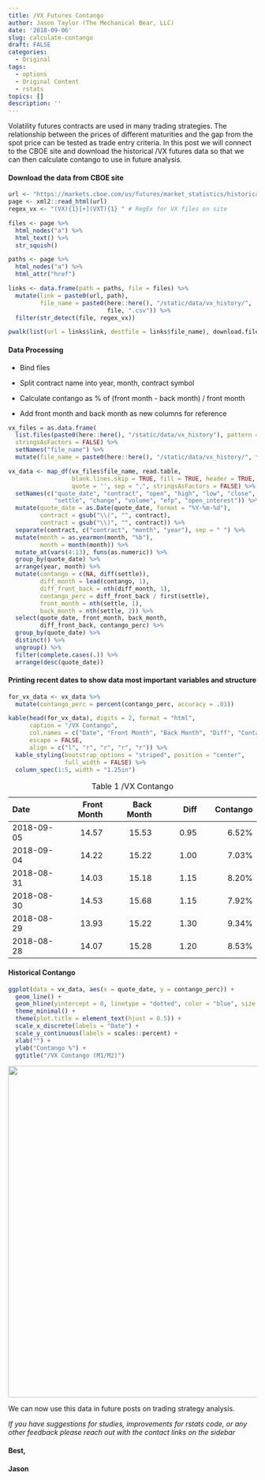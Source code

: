 ```yaml
---
title: /VX Futures Contango
author: Jason Taylor (The Mechanical Bear, LLC)
date: '2018-09-06'
slug: calculate-contango
draft: FALSE
categories:
  - Original
tags:
  - options
  - Original Content
  - rstats
topics: []
description: ''
---
```


Volatility futures contracts are used in many trading strategies. The relationship between the prices of different maturities and the gap from the spot price can be tested as trade entry criteria. In this post we will connect to the CBOE site and download the historical /VX futures data so that we can then calculate contango to use in future analysis.  

<!--more-->



#### Download the data from CBOE site


```r
url <- "https://markets.cboe.com/us/futures/market_statistics/historical_data/"
page <- xml2::read_html(url)
regex_vx <- "(VX){1}[+](VXT){1} " # RegEx for VX files on site

files <- page %>%
  html_nodes("a") %>%
  html_text() %>%
  str_squish()

paths <- page %>%
  html_nodes("a") %>%
  html_attr("href")

links <- data.frame(path = paths, file = files) %>%
  mutate(link = paste0(url, path),
         file_name = paste0(here::here(), "/static/data/vx_history/",
                            file, ".csv")) %>%
  filter(str_detect(file, regex_vx))

pwalk(list(url = links$link, destfile = links$file_name), download.file)
```

#### Data Processing

* Bind files

* Split contract name into year, month, contract symbol

* Calculate contango as % of (front month - back month) / front month

* Add front month and back month as new columns for reference


```r
vx_files = as.data.frame(
  list.files(paste0(here::here(), "/static/data/vx_history"), pattern = ".csv"),
  stringsAsFactors = FALSE) %>%
  setNames("file_name") %>%
  mutate(file_name = paste0(here::here(), "/static/data/vx_history/", file_name))

vx_data <- map_df(vx_files$file_name, read.table,
                  blank.lines.skip = TRUE, fill = TRUE, header = TRUE,
                  quote = '', sep = ",", stringsAsFactors = FALSE) %>%
  setNames(c("quote_date", "contract", "open", "high", "low", "close",
             "settle", "change", "volume", "efp", "open_interest")) %>%
  mutate(quote_date = as.Date(quote_date, format = "%Y-%m-%d"),
         contract = gsub("\\(", "", contract),
         contract = gsub("\\)", "", contract)) %>%
  separate(contract, c("contract", "month", "year"), sep = " ") %>%
  mutate(month = as.yearmon(month, "%b"),
         month = month(month)) %>%
  mutate_at(vars(4:13), funs(as.numeric)) %>%
  group_by(quote_date) %>%
  arrange(year, month) %>%
  mutate(contango = c(NA, diff(settle)),
         diff_month = lead(contango, 1),
         diff_front_back = nth(diff_month, 1),
         contango_perc = diff_front_back / first(settle),
         front_month = nth(settle, 1),
         back_month = nth(settle, 2)) %>%
  select(quote_date, front_month, back_month, 
         diff_front_back, contango_perc) %>%
  group_by(quote_date) %>%
  distinct() %>%
  ungroup() %>%
  filter(complete.cases(.)) %>%
  arrange(desc(quote_date))
```

#### Printing recent dates to show data most important variables and structure


```r
for_vx_data <- vx_data %>%
  mutate(contango_perc = percent(contango_perc, accuracy = .01))

kable(head(for_vx_data), digits = 2, format = "html",
      caption = "/VX Contango",
      col.names = c("Date", "Front Month", "Back Month", "Diff", "Contango"),
      escape = FALSE,
      align = c("l", "r", "r", "r", "r")) %>%
  kable_styling(bootstrap_options = "striped", position = "center",
                full_width = FALSE) %>%
  column_spec(1:5, width = "1.25in")
```

<table class="table table-striped" style="width: auto !important; margin-left: auto; margin-right: auto;">
<caption>Table 1 /VX Contango</caption>
 <thead>
  <tr>
   <th style="text-align:left;"> Date </th>
   <th style="text-align:right;"> Front Month </th>
   <th style="text-align:right;"> Back Month </th>
   <th style="text-align:right;"> Diff </th>
   <th style="text-align:right;"> Contango </th>
  </tr>
 </thead>
<tbody>
  <tr>
   <td style="text-align:left;width: 1.25in; "> 2018-09-05 </td>
   <td style="text-align:right;width: 1.25in; "> 14.57 </td>
   <td style="text-align:right;width: 1.25in; "> 15.53 </td>
   <td style="text-align:right;width: 1.25in; "> 0.95 </td>
   <td style="text-align:right;width: 1.25in; "> 6.52% </td>
  </tr>
  <tr>
   <td style="text-align:left;width: 1.25in; "> 2018-09-04 </td>
   <td style="text-align:right;width: 1.25in; "> 14.22 </td>
   <td style="text-align:right;width: 1.25in; "> 15.22 </td>
   <td style="text-align:right;width: 1.25in; "> 1.00 </td>
   <td style="text-align:right;width: 1.25in; "> 7.03% </td>
  </tr>
  <tr>
   <td style="text-align:left;width: 1.25in; "> 2018-08-31 </td>
   <td style="text-align:right;width: 1.25in; "> 14.03 </td>
   <td style="text-align:right;width: 1.25in; "> 15.18 </td>
   <td style="text-align:right;width: 1.25in; "> 1.15 </td>
   <td style="text-align:right;width: 1.25in; "> 8.20% </td>
  </tr>
  <tr>
   <td style="text-align:left;width: 1.25in; "> 2018-08-30 </td>
   <td style="text-align:right;width: 1.25in; "> 14.53 </td>
   <td style="text-align:right;width: 1.25in; "> 15.68 </td>
   <td style="text-align:right;width: 1.25in; "> 1.15 </td>
   <td style="text-align:right;width: 1.25in; "> 7.92% </td>
  </tr>
  <tr>
   <td style="text-align:left;width: 1.25in; "> 2018-08-29 </td>
   <td style="text-align:right;width: 1.25in; "> 13.93 </td>
   <td style="text-align:right;width: 1.25in; "> 15.22 </td>
   <td style="text-align:right;width: 1.25in; "> 1.30 </td>
   <td style="text-align:right;width: 1.25in; "> 9.34% </td>
  </tr>
  <tr>
   <td style="text-align:left;width: 1.25in; "> 2018-08-28 </td>
   <td style="text-align:right;width: 1.25in; "> 14.07 </td>
   <td style="text-align:right;width: 1.25in; "> 15.28 </td>
   <td style="text-align:right;width: 1.25in; "> 1.20 </td>
   <td style="text-align:right;width: 1.25in; "> 8.53% </td>
  </tr>
</tbody>
</table>

#### Historical Contango


```r
ggplot(data = vx_data, aes(x = quote_date, y = contango_perc)) + 
  geom_line() +
  geom_hline(yintercept = 0, linetype = "dotted", color = "blue", size = 1.5) +
  theme_minimal() +
  theme(plot.title = element_text(hjust = 0.5)) + 
  scale_x_discrete(labels = "Date") +
  scale_y_continuous(labels = scales::percent) +
  xlab("") +
  ylab("Contango %") +
  ggtitle("/VX Contango (M1/M2)")
```

<img src="/post/2018-09-06-calculate-contango_files/figure-html/plot-1.png" width="672" />



We can now use this data in future posts on trading strategy analysis.

*If you have suggestions for studies, improvements for rstats code, or any other feedback please reach out with the contact links on the sidebar*

#### Best,
#### Jason




